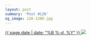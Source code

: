 ```yaml
---
layout: post
summary: 'Post #126'
og_image: 126-1280.jpg
---
```


<p>
 <time>
  <a href="/126">
   {{ page.date | date: "%B %-d, %Y" }}
  </a>
 </time>
 <a href="/126">
  <img data-taken="10/22/2013" sizes="(min-width: 700px) 50vw, calc(100vw - 2rem)" src="{{ site.assets_url }}/126-640.jpg" srcset="{{ site.assets_url }}/126-1280.jpg 1280w, {{ site.assets_url }}/126-960.jpg 960w, {{ site.assets_url }}/126-640.jpg 640w, {{ site.assets_url }}/126-320.jpg 320w"/>
 </a>
</p>
